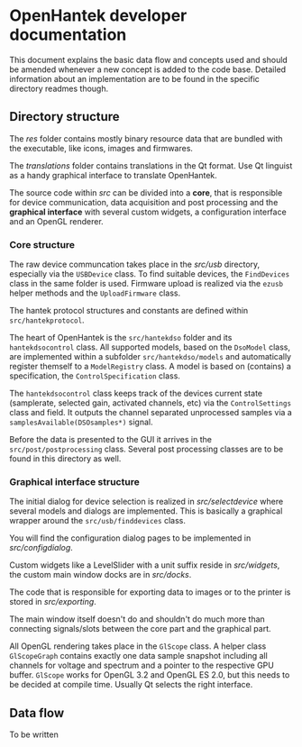 # OpenHantek developer documentation

This document explains the basic data flow and concepts used and should be amended
whenever a new concept is added to the code base.
Detailed information about an implementation are to be found in the specific directory readmes though.

## Directory structure

The *res* folder contains mostly binary resource data that are bundled with the executable,
like icons, images and firmwares.

The *translations* folder contains translations in the Qt format. Use Qt linguist
as a handy graphical interface to translate OpenHantek.

The source code within *src* can be divided into a **core**, that is responsible for device communication,
data acquisition and post processing and the **graphical interface** with several custom widgets,
a configuration interface and an OpenGL renderer.

### Core structure

The raw device communcation takes place in the *src/usb* directory, especially via the `USBDevice` class.
To find suitable devices, the `FindDevices` class in the same folder is used. Firmware upload is realized
via the `ezusb` helper methods and the `UploadFirmware` class.

The hantek protocol structures and constants are defined within `src/hantekprotocol`.

The heart of OpenHantek is the `src/hantekdso` folder and its `hantekdsocontrol` class. All supported
models, based on the `DsoModel` class, are implemented within a subfolder `src/hantekdso/models` and automatically register themself
to a `ModelRegistry` class. A model is based on (contains) a specification, the `ControlSpecification` class.

The `hantekdsocontrol` class keeps track of the devices current state (samplerate, selected gain, activated channels, etc)
via the `ControlSettings` class and field.
It outputs the channel separated unprocessed samples via a `samplesAvailable(DSOsamples*)` signal.

Before the data is presented to the GUI it arrives in the `src/post/postprocessing` class. Several post
processing classes are to be found in this directory as well.

### Graphical interface structure

The initial dialog for device selection is realized in *src/selectdevice* where several models
and dialogs are implemented. This is basically a graphical wrapper around the `src/usb/finddevices` class.

You will find the configuration dialog pages to be implemented in *src/configdialog*.

Custom widgets like a LevelSlider with a unit suffix reside in *src/widgets*, the custom main window docks are
in *src/docks*.

The code that is responsible for exporting data to images or to the printer is stored in *src/exporting*.

The main window itself doesn't do and shouldn't do much more than connecting signals/slots between the core part
and the graphical part.

All OpenGL rendering takes place in the `GlScope` class. A helper class `GlScopeGraph` contains exactly one
data sample snapshot including all channels for voltage and spectrum and a pointer to the respective GPU buffer.
`GlScope` works for OpenGL 3.2 and OpenGL ES 2.0, but this needs to be decided at compile time. Usually Qt
selects the right interface.

## Data flow

To be written
